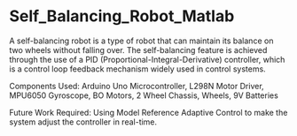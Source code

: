 # Self_Balancing_Robot_Matlab

A self-balancing robot is a type of robot that can maintain its balance on two wheels without falling over. The self-balancing feature is achieved through the use of a PID (Proportional-Integral-Derivative) controller, which is a control loop feedback mechanism widely used in control systems.

Components Used: Arduino Uno Microcontroller, L298N Motor Driver, MPU6050 Gyroscope, BO Motors, 2 Wheel Chassis, Wheels, 9V Batteries

Future Work Required: Using Model Reference Adaptive Control to make the system adjust the controller in real-time.

